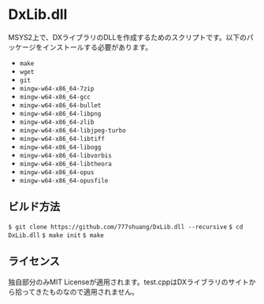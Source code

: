 # DxLib.dll
MSYS2上で、DXライブラリのDLLを作成するためのスクリプトです。以下のパッケージをインストールする必要があります。
- `make`
- `wget`
- `git`
- `mingw-w64-x86_64-7zip`
- `mingw-w64-x86_64-gcc`
- `mingw-w64-x86_64-bullet`
- `mingw-w64-x86_64-libpng`
- `mingw-w64-x86_64-zlib`
- `mingw-w64-x86_64-libjpeg-turbo`
- `mingw-w64-x86_64-libtiff`
- `mingw-w64-x86_64-libogg`
- `mingw-w64-x86_64-libvorbis`
- `mingw-w64-x86_64-libtheora`
- `mingw-w64-x86_64-opus`
- `mingw-w64-x86_64-opusfile`

## ビルド方法
`$ git clone https://github.com/777shuang/DxLib.dll --recursive`
`$ cd DxLib.dll`
`$ make init`
`$ make`

## ライセンス
独自部分のみMIT Licenseが適用されます。test.cppはDXライブラリのサイトから拾ってきたものなので適用されません。
